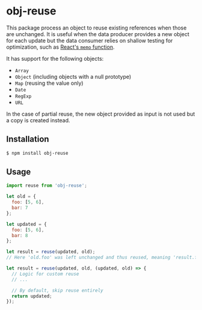 # obj-reuse

This package process an object to reuse existing references when those are unchanged. It is useful when the data producer provides a new object for each update but the data consumer relies on shallow testing for optimization, such as [React's `memo` function](https://react.dev/reference/react/memo).

It has support for the following objects:

- `Array`
- `Object` (including objects with a null prototype)
- `Map` (reusing the value only)
- `Date`
- `RegExp`
- `URL`

In the case of partial reuse, the new object provided as input is not used but a copy is created instead.


## Installation

```sh
$ npm install obj-reuse
```


## Usage

```js
import reuse from 'obj-reuse';

let old = {
  foo: [5, 6],
  bar: 7
};

let updated = {
  foo: [5, 6],
  bar: 8
};

let result = reuse(updated, old);
// Here 'old.foo' was left unchanged and thus reused, meaning 'result.foo === old.foo'

let result = reuse(updated, old, (updated, old) => {
  // Logic for custom reuse
  // ...

  // By default, skip reuse entirely
  return updated;
});
```
